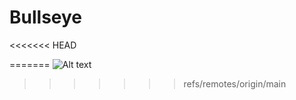 # Bullseye
<<<<<<< HEAD

=======
<img src="/App/Screen Shot 2022-07-11 at 22.28.28" alt="Alt text" title="Optional title">
>>>>>>> refs/remotes/origin/main
